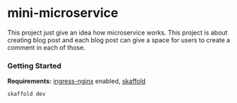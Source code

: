 # mini-microservice
This project just give an idea how microservice works. This project is about creating blog post and each blog post can give a space for users to create a comment in each of those.

### Getting Started
**Requirements:** [ingress-nginx](https://kubernetes.github.io/ingress-nginx/deploy/) enabled, [skaffold](https://skaffold.dev/)
```base
skaffold dev
```
